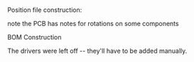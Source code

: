 ###
Position file construction:

note the PCB has notes for rotations on some components

BOM Construction

The drivers were left off -- they'll have to be added manually.
